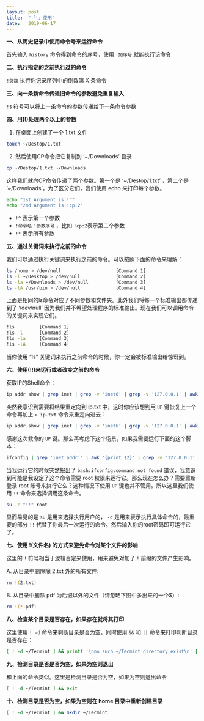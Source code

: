 ```yaml
---
layout: post
title:  "「!」使用"
date:   2019-06-17
---
```


**一、从历史记录中使用命令号来运行命令**

首先输入 `history` 命令得到命令的序号，使用 `!加序号` 就能执行该命令

**二、执行指定的之前执行过的命令**

`!负数` 执行你记录序列中的倒数第 X 条命令

**三、向一条新命令传递旧命令的参数避免重复输入**

`!$` 符号可以将上一条命令的参数传递给下一条命令参数

**四、用(!)处理两个以上的参数**

1. 在桌面上创建了一个 1.txt 文件

```sh
touch ~/Destop/1.txt
```

2. 然后使用CP命令把它复制到 ‘~/Downloads’ 目录

```sh
cp ~/Destop/1.txt ~/Downloads
```

这样我们就向CP命令传递了两个参数。第一个是 ‘~/Destop/1.txt’ ，第二个是 ’~/Downloads’，为了区分它们，我们使用 echo 来打印每个参数。

```sh
echo "1st Argument is:!^"
echo "2nd Argument is:!cp:2"
```

- `!^` 表示第一个参数
- `!命令名：参数序号` ，比如 `!cp:2`表示第二个参数
- `!*` 表示所有参数

**五、通过关键词来执行之前的命令**

我们可以通过执行关键词来执行之前的命令。可以按照下面的命令来理解：

```sh
ls /home > /dev/null                    [Command 1]
ls -l ~/Desktop > /dev/null             [Command 2]
ls -la ~/Downloads > /dev/null          [Command 3]
ls -lA /usr/bin > /dev/null             [Command 4]
```

上面是相同的ls命令对应了不同参数和文件夹。此外我们将每一个标准输出都传递到了 ‘/dev/null’ 因为我们并不希望处理程序的标准输出。现在我们可以调用命令的关键词来实现它们。

```sh
!ls         [Command 1]
!ls -l      [Command 2]
!ls -la     [Command 3]
!ls -lA     [Command 4]
```

当你使用 “ls” 关键词来执行之前命令的时候，你一定会被标准输出给惊讶到。

**六、使用(!!)来运行或者改变之前的命令**

获取IP的Shell命令：

```sh
ip addr show | grep inet | grep -v 'inet6' | grep -v '127.0.0.1' | awk '{print $2}' | cut -f 1 -d/
```

突然我意识到需要将结果重定向到 ip.txt 中，这时你应该想到用 `UP` 键恢复上一个命令再加上 `> ip.txt` 命令来重定向进去：

```sh
ip addr show | grep inet | grep -v 'inet6' | grep -v '127.0.0.1' | awk '{print $2}' | cut -f1 -d/ > ip.txt
```

感谢这次救命的 `UP` 键。那么再考虑下这个场景，如果我需要运行下面的这个脚本：

```sh
ifconfig | grep 'inet addr:' | awk '{print $2}' | grep -v '127.0.0.1' | cut -f2 -d:
```

当我运行它的时候突然报出了 `bash:ifconfig:command not found` 错误，我意识到可能是我设定了这个命令需要 root 权限来运行它。那么现在怎么办？需要重新登录 root 账号来执行它么？这种情况下使用 `UP` 键也并不管用。所以这里我们使用 `!!` 命令来选择调用这条命令。

```sh
su -c "!!" root
```

显而易见的是 `su` 是用来选择执行用户的， `-c` 是用来表示执行具体命令的，最重要的部分 `!!` 代替了你最后一次运行的命令。然后输入你的root密码即可运行它了。

**七、使用 !(文件名) 的方式来避免命令对某个文件的影响**

这里的 `!` 符号相当于逻辑否定来使用，用来避免对加了 `!` 前缀的文件产生影响。

A. 从目录中删除除 2.txt 外的所有文件:

```sh
rm !(2.txt)
```

B. 从目录中删除 pdf 为后缀以外的文件（请忽略下图中多出来的一个$）:

```sh
rm !(*.pdf)
```

**八、检查某个目录是否存在，如果存在就将其打印**

这里使用 `! -d` 命令来判断目录是否为空，同时使用 `&&` 和 `||` 命令来打印判断目录是否存在：

```sh
[ ! -d ~/Tecmint ] && printf '\nno such ~/Tecmint directory exist\n' || printf '\n~/Tecmint directory exist\n'
```

**九、检测目录是否是否为空，如果为空则退出**

和上面的命令类似。这里是检测目录是否为空，如果为空则退出命令

```sh
[ ! -d ~/Tecmint ] && exit
```

**十、检测目录是否为空，如果为空则在 home 目录中重新创建目录**

```sh
[ ! -d ~/Tecmint ] && mkdir ~/Tecmint
```

